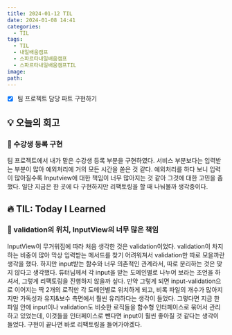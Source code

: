 ```yaml
---
title: 2024-01-12 TIL
date: 2024-01-08 14:41
categories:
  - TIL
tags:
  - TIL
  - 내일배움캠프
  - 스파르타내일배움캠프
  - 스파르타내일배움캠프TIL
image: 
path:
---
```


- [x] 팀 프로젝트 담당 파트 구현하기

## 💡 오늘의 회고
### 👀 수강생 등록 구현
팀 프로젝트에서 내가 맡은 수강생 등록 부분을 구현하였다. 서비스 부분보다는 입력받는 부분이 많아 예외처리에 거의 모든 시간을 쏟은 것 같다. 예외처리를 하다 보니 입력이 많아질수록 Inputview에 대한 책임이 너무 많아지는 것 같아 그것에 대한 고민을 좀 했다. 일단 지금은 한 곳에 다 구현하지만 리팩토링을 할 때 나눠볼까 생각중이다.


## 🔥 TIL: Today I Learned
### 👀 validation의 위치, InputView의 너무 많은 책임
InputView이 무거워짐에 따라 처음 생각한 것은 validation이었다. validation이 차지하는 비중이 많아 막상 입력받는 메서드를 찾기 어려워져서 validation만 따로 모을까란 생각을 했다. 하지만 input받는 함수와 너무 의존적인 관계라서, 따로 분리하는 것은 맞지 않다고 생각했다. 튜터님께서 각 input을 받는 도메인별로 나누어 보라는 조언을 하셔서, 그렇게 리팩토링을 진행하지 않을까 싶다. 만약 그렇게 되면 input-validation으로 이어지는 딱 2개의 로직만 각 도메인별로 위치하게 되고, 비록 파일의 개수가 많아지지만 가독성과 유지&보수 측면에서 훨씬 유리하다는 생각이 들었다. 그렇다면 지금 한 파일 안에 input이나 validation도 비슷한 로직들을 함수형 인터페이스로 묶어서 관리하고 있었는데, 이것들을 인터페이스로 뺀다면 input이 훨씬 좋아질 것 같다는 생각이 들었다. 구현이 끝나면 바로 리팩토링을 들어가야겠다.

